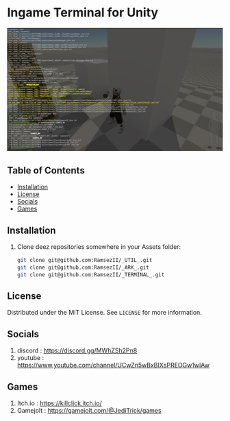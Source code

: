 # Ingame Terminal for Unity

![Screenshot 1](TerminalScreen.jpg)

## Table of Contents

- [Installation](#installation)
- [License](#license)
- [Socials](#socials)
- [Games](#games)

## Installation

1. Clone deez repositories somewhere in your Assets folder:
    ```sh
    git clone git@github.com:RamsezII/_UTIL_.git
    git clone git@github.com:RamsezII/_ARK_.git
    git clone git@github.com:RamsezII/_TERMINAL_.git
    ```

## License

Distributed under the MIT License. See `LICENSE` for more information.

## Socials

1. discord : https://discord.gg/MWhZSh2Pn8
2. youtube : https://www.youtube.com/channel/UCwZn5wBxBIXsPREOGw1wIAw

## Games

1. Itch.io : https://killclick.itch.io/
2. Gamejolt : https://gamejolt.com/@JediTrick/games
